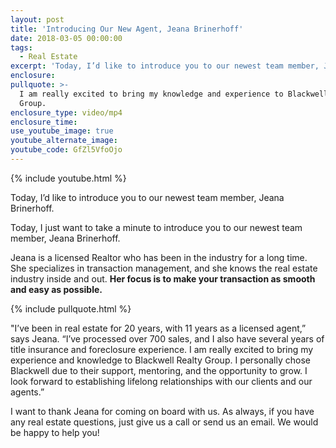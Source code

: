 ```yaml
---
layout: post
title: 'Introducing Our New Agent, Jeana Brinerhoff'
date: 2018-03-05 00:00:00
tags:
  - Real Estate
excerpt: 'Today, I’d like to introduce you to our newest team member, Jeana Brinerhoff.'
enclosure:
pullquote: >-
  I am really excited to bring my knowledge and experience to Blackwell Realty
  Group.
enclosure_type: video/mp4
enclosure_time:
use_youtube_image: true
youtube_alternate_image:
youtube_code: GfZl5VfoOjo
---
```


{% include youtube.html %}

Today, I’d like to introduce you to our newest team member, Jeana Brinerhoff.

Today, I just want to take a minute to introduce you to our newest team member, Jeana Brinerhoff.&nbsp;

Jeana is a licensed Realtor who has been in the industry for a long time. She specializes in transaction management, and she knows the real estate industry inside and out. **Her focus is to make your transaction as smooth and easy as possible.**

{% include pullquote.html %}

"I’ve been in real estate for 20 years, with 11 years as a licensed agent,” says Jeana. “I’ve processed over 700 sales, and I also have several years of title insurance and foreclosure experience. I am really excited to bring my experience and knowledge to Blackwell Realty Group. I personally chose Blackwell due to their support, mentoring, and the opportunity to grow. I look forward to establishing lifelong relationships with our clients and our agents.”&nbsp;

I want to thank Jeana for coming on board with us. As always, if you have any real estate questions, just give us a call or send us an email. We would be happy to help you!